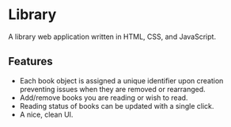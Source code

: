 # Library

A library web application written in HTML, CSS, and JavaScript.

## Features

- Each book object is assigned a unique identifier upon creation preventing issues when they are removed or rearranged.
- Add/remove books you are reading or wish to read.
- Reading status of books can be updated with a single click.
- A nice, clean UI.
